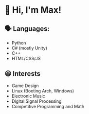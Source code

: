 # 👋 Hi, I'm Max!

## 🗣️ Languages:
- Python
- C# (mostly Unity)
- C++
- HTML/CSS/JS

## 😀 Interests
- Game Design
- Linux (Booting Arch, Windows)
- Electronic Music
- Digital Signal Processing
- Competitive Programming and Math
